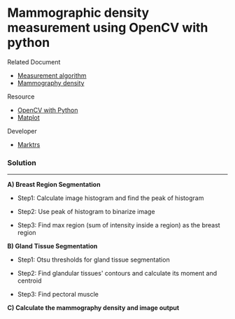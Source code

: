# Mammographic density measurement using OpenCV with python

Related Document
+ [Measurement algorithm](https://drive.google.com/open?id=0B3AORUsOcrcsbWJTZTZmQWNoU0k)
+ [Mammography density](https://drive.google.com/open?id=0B3AORUsOcrcsYzVPQ3FkTU94bDA)

Resource
+ [OpenCV with Python](https://opencv-python-tutroals.readthedocs.io/en/latest/)
+ [Matplot](http://matplotlib.org/api/pyplot_api.html)

Developer
+ [Marktrs](https://github.com/marktrs)


### Solution
___
**A) Breast Region Segmentation**

-  Step1: Calculate image histogram and find the peak of histogram

-  Step2: Use peak of histogram to binarize image

- Step3: Find max region (sum of intensity inside a region) as the breast region


**B) Gland Tissue Segmentation**

- Step1: Otsu thresholds for gland tissue segmentation

- Step2: Find glandular tissues' contours and calculate its moment and centroid

- Step3: Find pectoral muscle


**C) Calculate the mammography density and image output**
